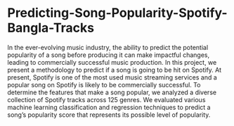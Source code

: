 # Predicting-Song-Popularity-Spotify-Bangla-Tracks
In the ever-evolving music industry, the ability to
predict the potential popularity of a song before producing it
can make impactful changes, leading to commercially successful
music production. In this project, we present a methodology to
predict if a song is going to be hit on Spotify. At present, Spotify is
one of the most used music streaming services and a popular song
on Spotify is likely to be commercially successful. To determine
the features that make a song popular, we analyzed a diverse
collection of Spotify tracks across 125 genres. We evaluated
various machine learning classification and regression techniques
to predict a song’s popularity score that represents its possible
level of popularity.
